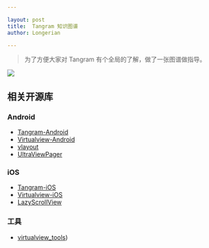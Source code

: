 ```yaml
---

layout: post
title:  Tangram 知识图谱
author: Longerian

---
```


> 为了方便大家对 Tangram 有个全局的了解，做了一张图谱做指导。

![](https://gw.alicdn.com/tfs/TB1R_L2i_nI8KJjy0FfXXcdoVXa-1801-1350.png)

## 相关开源库

### Android

+ [Tangram-Android](https://github.com/alibaba/Tangram-Android)
+ [Virtualview-Android](https://github.com/alibaba/Virtualview-Android)
+ [vlayout](https://github.com/alibaba/vlayout)
+ [UltraViewPager](https://github.com/alibaba/UltraViewPager)

### iOS

+ [Tangram-iOS](https://github.com/alibaba/Tangram-iOS)
+ [Virtualview-iOS](https://github.com/alibaba/VirtualView-iOS)
+ [LazyScrollView](https://github.com/alibaba/lazyscrollview)

### 工具

+ [virtualview_tools](https://github.com/alibaba/virtualview_tools))
